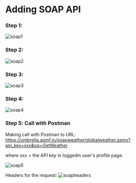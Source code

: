 # Adding SOAP API

### Step 1:
![soap1](https://cloud.githubusercontent.com/assets/293452/12063667/4eb315f0-afbb-11e5-9edd-2b03bc00d60c.png)
### Step 2:
![soap2](https://cloud.githubusercontent.com/assets/293452/12063666/4eb2ca1e-afbb-11e5-96ae-13b55a11a4ea.png)
### Step 3:
![soap3](https://cloud.githubusercontent.com/assets/293452/12063665/4eb2ae94-afbb-11e5-80ec-49ba6dba31e6.png)
### Step 4:
![soap4](https://cloud.githubusercontent.com/assets/293452/12063664/4eb2a66a-afbb-11e5-9e3a-ad3924a86af4.png)

### Step 5: Call with Postman

Making call with Postman to URL: https://umbrella.apinf.io/soapweather/globalweather.asmx?api_key=xxx&op=GetWeather

where xxx = the API key in loggedin user's profile page.

![soap5](https://cloud.githubusercontent.com/assets/293452/12063668/4eb524b2-afbb-11e5-9d3a-71a5a6b7cc05.png)

Headers for the request:
![soapheaders](https://cloud.githubusercontent.com/assets/293452/12063669/4eb6e716-afbb-11e5-8cd6-cfe0db2f2323.png)
